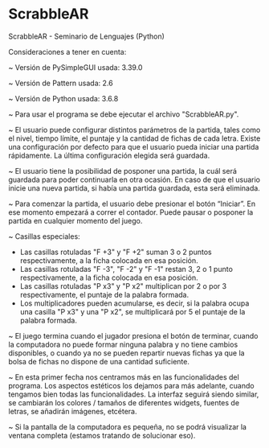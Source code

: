 # ScrabbleAR
ScrabbleAR - Seminario de Lenguajes (Python)

Consideraciones a tener en cuenta:

~ Versión de PySimpleGUI usada: 3.39.0

~ Versión de Pattern usada: 2.6

~ Versión de Python usada: 3.6.8

~ Para usar el programa se debe ejecutar el archivo "ScrabbleAR.py".

~ El usuario puede configurar distintos parámetros de la partida, tales como el nivel, tiempo límite, el puntaje y la cantidad de fichas de cada letra. Existe una configuración por defecto para que el usuario pueda iniciar una partida rápidamente. La última configuración elegida será guardada. 

~ El usuario tiene la posibilidad de posponer una partida, la cuál será guardada para poder continuarla en otra ocasión. En caso de que el usuario inicie una nueva partida, si había una partida guardada, esta será eliminada.

~ Para comenzar la partida, el usuario debe presionar el botón “Iniciar”. En ese momento empezará a correr el contador. Puede pausar o posponer la partida en cualquier momento del juego.

~ Casillas especiales: 
  
  - Las casillas rotuladas "F +3" y "F +2" suman 3 o 2 puntos respectivamente, a la ficha colocada en esa posición.
  - Las casillas rotuladas "F -3", "F -2" y "F -1" restan 3, 2 o 1 punto respectivamente, a la ficha colocada en esa posición.
  - Las casillas rotuladas "P x3" y "P x2" multiplican por 2 o por 3 respectivamente, el puntaje de la palabra formada.
  - Los multiplicadores pueden acumularse, es decir, si la palabra ocupa una casilla "P x3" y una "P x2", se multiplicará por 5 el puntaje de la palabra formada.

~ El juego termina cuando el jugador presiona el botón de terminar, cuando la computadora no puede formar ninguna palabra y no tiene cambios disponibles, o cuando ya no se pueden repartir nuevas fichas ya que la bolsa de fichas no dispone de una cantidad suficiente.

~ En esta primer fecha nos centramos más en las funcionalidades del programa. Los aspectos estéticos los dejamos para más adelante, cuando tengamos bien todas las funcionalidades. La interfaz seguirá siendo similar, se cambiarán los colores / tamaños de diferentes widgets, fuentes de letras, se añadirán imágenes, etcétera.

~ Si la pantalla de la computadora es pequeña, no se podrá visualizar la ventana completa (estamos tratando de solucionar eso).
